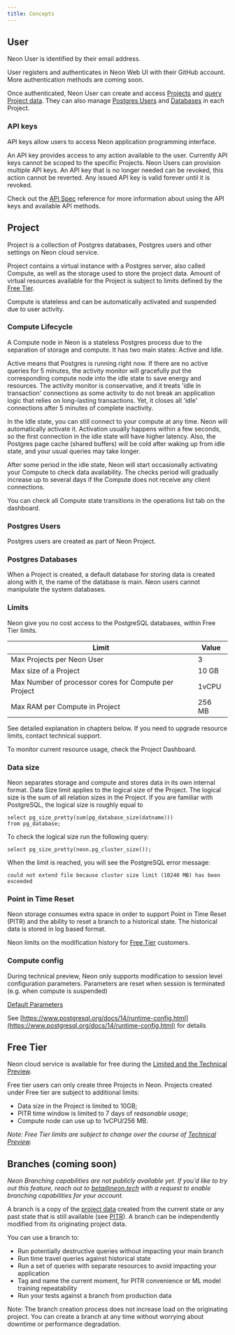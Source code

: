 ```yaml
---
title: Concepts
---
```


## User

Neon User is identified by their email address.

User registers and authenticates in Neon Web UI with their GitHub account. More authentication methods are coming soon.

Once authenticated, Neon User can create and access [Projects](#project) and [query Project data](../tutorials#query-via-ui). They can also manage [Postgres Users](#postgres-users) and [Databases](#postgres-databases) in each Project.

### API keys

API keys allow users to access Neon application programming interface.

An API key provides access to any action available to the user. Currently API keys cannot be scoped to the specific Projects. Neon Users can provision multiple API keys. An API key that is no longer needed can be revoked, this action cannot be reverted. Any issued API key is valid forever until it is revoked.

Check out the [API Spec](https://console.neon.tech/api-docs) reference for more information about using the API keys and available API methods.

## Project

Project is a collection of Postgres databases, Postgres users and other settings on Neon cloud service.

Project contains a virtual instance with a Postgres server, also called Compute, as well as the storage used to store the project data. Amount of virtual resources available for the Project is subject to limits defined by the [Free Tier](#free-tier).

Compute is stateless and can be automatically activated and suspended due to user activity.

### Compute Lifecycle

A Compute node in Neon is a stateless Postgres process due to the separation of storage and compute. It has two main states: Active and Idle.

Active means that Postgres is running right now. If there are no active queries for 5 minutes, the activity monitor will gracefully put the corresponding compute node into the idle state to save energy and resources. The activity monitor is conservative, and it treats 'idle in transaction' connections as some activity to do not break an application logic that relies on long-lasting transactions. Yet, it closes all 'idle' connections after 5 minutes of complete inactivity.

In the Idle state, you can still connect to your compute at any time. Neon will automatically activate it. Activation usually happens within a few seconds, so the first connection in the idle state will have higher latency. Also, the Postgres page cache (shared buffers) will be cold after waking up from idle state, and your usual queries may take longer.

After some period in the idle state, Neon will start occasionally activating your Compute to check data availability. The checks period will gradually increase up to several days if the Compute does not receive any client connections.

You can check all Compute state transitions in the operations list tab on the dashboard.

### Postgres Users

Postgres users are created as part of Neon Project.

### Postgres Databases

When a Project is created, a default database for storing data is created along with it, the name of the database is main. Neon users cannot manipulate the system databases.

### Limits

Neon give you no cost access to the PostgreSQL databases, within Free Tier limits.

| Limit                                                 | Value  |
| ----------------------------------------------------- | ------ |
| Max Projects per Neon User                            | 3      |
| Max size of a Project                                 | 10 GB  |
| Max Number of processor cores for Compute per Project | 1vCPU  |
| Max RAM per Compute in Project                        | 256 MB |

See detailed explanation in chapters below.
If you need to upgrade resource limits, contact technical support.

To monitor current resource usage, check the Project Dashboard.

### Data size

Neon separates storage and compute and stores data in its own internal format.
Data Size limit applies to the logical size of the Project. The logical size is the sum of all relation sizes in the Project.
If you are familiar with PostgreSQL, the logical size is roughly equal to

```postgresql
select pg_size_pretty(sum(pg_database_size(datname)))
from pg_database;
```

To check the logical size run the following query:

`select pg_size_pretty(neon.pg_cluster_size());`

When the limit is reached, you will see the PostgreSQL error message:

`could not extend file because cluster size limit (10240 MB) has been exceeded`

### Point in Time Reset

Neon storage consumes extra space in order to support Point in Time Reset (PITR) and the ability to reset a branch to a historical state. The historical data is stored in log based format.

Neon limits on the modification history for [Free Tier](#free-tier) customers.

### Compute config

During technical preview, Neon only supports modification to session level configuration parameters. Parameters are reset when session is terminated (e.g. when compute is suspended)

[Default Parameters](../compatibiilty#default-parameters)

See [https://www.postgresql.org/docs/14/runtime-config.html](https://www.postgresql.org/docs/14/runtime-config.html) for details

## Free Tier

Neon cloud service is available for free during the [Limited and the Technical Preview](../roadmap).

Free tier users can only create three Projects in Neon. Projects created under Free tier are subject to additional limits:

- Data size in the Project is limited to 10GB;
- PITR time window is limited to 7 days of _reasonable usage_;
- Compute node can use up to 1vCPU/256 MB.

_Note: Free Tier limits are subject to change over the course of [Technical Preview](../roadmap)._

## Branches (coming soon)

_Neon Branching capabilities are not publicly available yet. If you’d like to try out this feature, reach out to beta@neon.tech with a request to enable branching capabilities for your account._

A branch is a copy of the [project data](#project) created from the current state or any past state that is still available (see [PITR](#point-in-time-reset)). A branch can be independently modified from its originating project data.

You can use a branch to:

- Run potentially destructive queries without impacting your main branch
- Run time travel queries against historical state
- Run a set of queries with separate resources to avoid impacting your application
- Tag and name the current moment, for PITR convenience or ML model training repeatability
- Run your tests against a branch from production data

Note: The branch creation process does not increase load on the originating project. You can create a branch at any time without worrying about downtime or performance degradation.
